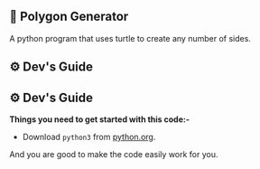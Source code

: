 ## 🐍 Polygon Generator
A python program that uses turtle to create any number of sides.

## ⚙️ Dev's Guide
## ⚙️ Dev's Guide
**Things you need to get started with this code:-**
* Download `python3` from [python.org](https://www.python.org/downloads/).

And you are good to make the code easily work for you.


